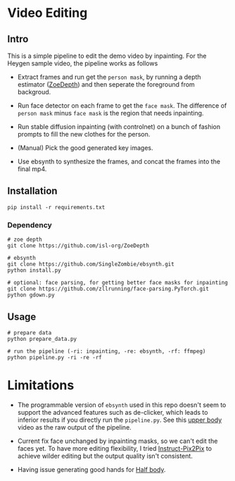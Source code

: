 # Video Editing

## Intro
This is a simple pipeline to edit the demo video by inpainting. For the Heygen sample video, the pipeline works as follows

- Extract frames and run get the `person mask`, by running a depth estimator ([ZoeDepth](https://github.com/isl-org/ZoeDepth)) and then seperate the foreground from backgroud.

- Run face detector on each frame to get the `face mask`. The difference of `person mask` minus `face mask` is the region that needs inpainting.

- Run stable diffusion inpainting (with controlnet) on a bunch of fashion prompts to fill the new clothes for the person.

- (Manual) Pick the good generated key images.

- Use ebsynth to synthesize the frames, and concat the frames into the final mp4.

## Installation
```
pip install -r requirements.txt
```

### Dependency
```
# zoe depth
git clone https://github.com/isl-org/ZoeDepth

# ebsynth
git clone https://github.com/SingleZombie/ebsynth.git
python install.py

# optional: face parsing, for getting better face masks for inpainting
git clone https://github.com/zllrunning/face-parsing.PyTorch.git
python gdown.py
```

## Usage

```
# prepare data
python prepare_data.py

# run the pipeline (-ri: inpainting, -re: ebsynth, -rf: ffmpeg)
python pipeline.py -ri -re -rf

```

# Limitations

- The programmable version of `ebsynth` used in this repo doesn't seem to support the advanced features such as de-clicker, which leads to inferior results if
you directly run the `pipeline.py`. See this [upper body](results/output_upper_body.mp4) video as the raw output of the pipeline.

- Current fix face unchanged by inpainting masks, so we can't edit the faces yet. To have more editing flexibility, 
I tried [Instruct-Pix2Pix](https://www.timothybrooks.com/instruct-pix2pix) to achieve wilder editing but the output quality isn't consistent.

- Having issue generating good hands for [Half body](results/output_half_body.mp4).